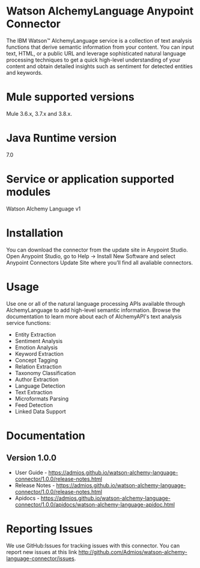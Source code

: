 # Watson AlchemyLanguage Anypoint Connector

The IBM Watson™ AlchemyLanguage service is a collection of text analysis functions that derive semantic information from your content. You can input text, HTML, or a public URL and leverage sophisticated natural language processing techniques to get a quick high-level understanding of your content and obtain detailed insights such as sentiment for detected entities and keywords.

# Mule supported versions
Mule 3.6.x, 3.7.x and 3.8.x.

# Java Runtime version
7.0

# Service or application supported modules
Watson Alchemy Language v1

# Installation
You can download the connector from the update site in Anypoint Studio.
Open Anypoint Studio, go to Help → Install New Software and select Anypoint Connectors Update Site where you’ll find all avaliable connectors.

# Usage
Use one or all of the natural language processing APIs available through AlchemyLanguage to add high-level semantic information. Browse the documentation to learn more about each of AlchemyAPI's text analysis service functions:

- Entity Extraction
- Sentiment Analysis
- Emotion Analysis
- Keyword Extraction
- Concept Tagging
- Relation Extraction
- Taxonomy Classification
- Author Extraction
- Language Detection
- Text Extraction
- Microformats Parsing
- Feed Detection
- Linked Data Support

# Documentation

## Version 1.0.0

- User Guide - https://admios.github.io/watson-alchemy-language-connector/1.0.0/release-notes.html
- Release Notes - https://admios.github.io/watson-alchemy-language-connector/1.0.0/release-notes.html
- Apidocs - https://admios.github.io/watson-alchemy-language-connector/1.0.0/apidocs/watson-alchemy-language-apidoc.html

# Reporting Issues

We use GitHub:Issues for tracking issues with this connector. You can report new issues at this link http://github.com/Admios/watson-alchemy-language-connector/issues.